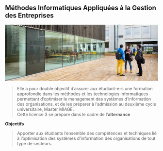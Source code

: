 ## Méthodes Informatiques Appliquées à la Gestion des Entreprises


  ![compare1](img/IUT.png)


  >Elle a pour double objectif d’assurer aux étudiant-e-s une formation approfondie dans les méthodes et les technologies informatiques permettant d’optimiser le  management des systèmes d’information des organisations, et de les préparer à l’admission au deuxième cycle universitaire, Master MIAGE. <br>
  > Cette licence 3 se prépare dans le cadre de l’**alternance**


**Objectifs**
> Apporter aux étudiants l’ensemble des compétences et techniques lié à l’optimisation des systèmes d’information des organisations de tout type de secteurs.



